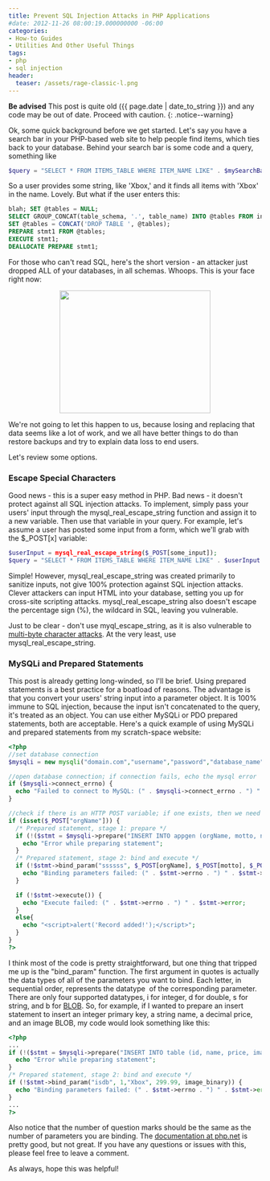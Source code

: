 ```yaml
---
title: Prevent SQL Injection Attacks in PHP Applications
#date: 2012-11-26 08:00:19.000000000 -06:00
categories:
- How-to Guides
- Utilities And Other Useful Things
tags:
- php
- sql injection
header:
  teaser: /assets/rage-classic-l.png
---
```

**Be advised** This post is quite old ({{ page.date | date_to_string }}) and any code may be out of date. Proceed with caution.
{: .notice--warning}

<p>Ok, some quick background before we get started. Let's say you have a search bar in your PHP-based web site to help people find items, which ties back to your database. Behind your search bar is some code and a query, something like</p>

```php
$query = "SELECT * FROM ITEMS_TABLE WHERE ITEM_NAME LIKE" . $mySearchBarString . ";";
```
<p>So a user provides some string, like 'Xbox,' and it finds all items with 'Xbox' in the name. Lovely. But what if the user enters this:</p>

```sql
blah; SET @tables = NULL;
SELECT GROUP_CONCAT(table_schema, '.', table_name) INTO @tables FROM information_schema.tables;
SET @tables = CONCAT('DROP TABLE ', @tables);
PREPARE stmt1 FROM @tables;
EXECUTE stmt1;
DEALLOCATE PREPARE stmt1;
```

<p>For those who can't read SQL, here's the short version - an attacker just dropped ALL of your databases, in all schemas. Whoops. This is your face right now:</p>
<p style="text-align: center;"><a href="http://alexdglover.files.wordpress.com/2012/11/rage-classic-l.png"><img class="aligncenter size-medium wp-image-241" title="rage-classic-l" alt="" src="{{ site.baseurl }}/assets/rage-classic-l.png" width="300" height="244" /></a></p>
<p>We're not going to let this happen to us, because losing and replacing that data seems like a lot of work, and we all have better things to do than restore backups and try to explain data loss to end users.</p>
<p>Let's review some options.</p>
<h3>Escape Special Characters</h3>
<p>Good news - this is a super easy method in PHP. Bad news - it doesn't protect against all SQL injection attacks. To implement, simply pass your users' input through the mysql_real_escape_string function and assign it to a new variable. Then use that variable in your query. For example, let's assume a user has posted some input from a form, which we'll grab with the $_POST[x] variable:</p>

```php
$userInput = mysql_real_escape_string($_POST[some_input]);
$query = "SELECT * FROM ITEMS_TABLE WHERE ITEM_NAME LIKE" . $userInput .";";
```

<p>Simple! However, mysql_real_escape_string was created primarily to sanitize inputs, not give 100% protection against SQL injection attacks. Clever attackers can input HTML into your database, setting you up for cross-site scripting attacks. mysql_real_escape_string also doesn't escape the percentage sign (%), the wildcard in SQL, leaving you vulnerable.</p>
<p>Just to be clear - don't use myql_escape_string, as it is also vulnerable to <a href="http://security.stackexchange.com/questions/9908/multibyte-character-exploits-php-mysql" target="_blank">multi-byte character attacks</a>. At the very least, use mysql_real_escape_string.</p>
<h3>MySQLi and Prepared Statements</h3>
<p>This post is already getting long-winded, so I'll be brief. Using prepared statements is a best practice for a boatload of reasons. The advantage is that you convert your users' string input into a parameter object. It is 100% immune to SQL injection, because the input isn't concatenated to the query, it's treated as an object. You can use either MySQLi or PDO prepared statements, both are acceptable. Here's a quick example of using MySQLi and prepared statements from my scratch-space website:</p>

```php
<?php
//set database connection
$mysqli = new mysqli("domain.com","username","password","database_name");

//open database connection; if connection fails, echo the mysql error
if ($mysqli->connect_errno) {
  echo "Failed to connect to MySQL: (" . $mysqli->connect_errno . ") " . $mysqli->connect_error;
}

//check if there is an HTTP POST variable; if one exists, then we need to do the insert; otherwise, don't insert anything
if (isset($_POST["orgName"])) {
  /* Prepared statement, stage 1: prepare */
  if (!($stmt = $mysqli->prepare("INSERT INTO appgen (orgName, motto, number, map, site, body) VALUES (?, ?, ?, ?, ?, ?)"))) {
    echo "Error while preparing statement";
  }
  /* Prepared statement, stage 2: bind and execute */
  if (!$stmt->bind_param("ssssss", $_POST[orgName], $_POST[motto], $_POST[number], $_POST[map], $_POST[site], $_POST[body])) {
    echo "Binding parameters failed: (" . $stmt->errno . ") " . $stmt->error;
  }

  if (!$stmt->execute()) {
    echo "Execute failed: (" . $stmt->errno . ") " . $stmt->error;
  }
  else{
    echo "<script>alert('Record added!');</script>";
  }
}
?>
```

<p>I think most of the code is pretty straightforward, but one thing that tripped me up is the "bind_param" function. The first argument in quotes is actually the data types of all of the parameters you want to bind. Each letter, in sequential order, represents the datatype  of the corresponding parameter. There are only four supported datatypes, i for integer, d for double, s for string, and b for <a href="http://en.wikipedia.org/wiki/Binary_large_object" target="_blank">BLOB</a>. So, for example, if I wanted to prepare an insert statement to insert an integer primary key, a string name, a decimal price, and an image BLOB, my code would look something like this:</p>

```php
<?php
...
if (!($stmt = $mysqli->prepare("INSERT INTO table (id, name, price, image) VALUES (?, ?, ?, ?)"))) {
  echo "Error while preparing statement";
}
/* Prepared statement, stage 2: bind and execute */
if (!$stmt->bind_param("isdb", 1,"Xbox", 299.99, image_binary)) {
  echo "Binding parameters failed: (" . $stmt->errno . ") " . $stmt->error;
}
...
?>
```

<p>Also notice that the number of question marks should be the same as the number of parameters you are binding. The <a href="http://php.net/manual/en/mysqli.quickstart.prepared-statements.php" target="_blank">documentation at php.net</a> is pretty good, but not great. If you have any questions or issues with this, please feel free to leave a comment.</p>
<p>As always, hope this was helpful!</p>
